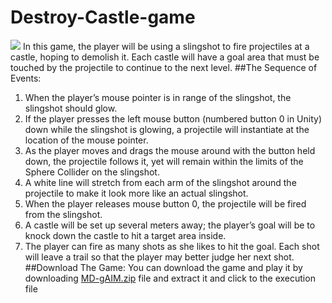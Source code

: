 # Destroy-Castle-game
![](nm639DFOMA.gif)
In this game, the player will be using a slingshot to fire projectiles at a castle, hoping
to demolish it. Each castle will have a goal area that must be touched by the projectile
to continue to the next level.
##The Sequence of Events:
1. When the player’s mouse pointer is in range of the slingshot, the slingshot
should glow.<br/>
2. If the player presses the left mouse button (numbered button 0 in Unity) down
while the slingshot is glowing, a projectile will instantiate at the location of the
mouse pointer.<br/>
3. As the player moves and drags the mouse around with the button held down, the
projectile follows it, yet will remain within the limits of the Sphere Collider on
the slingshot.<br/>
4. A white line will stretch from each arm of the slingshot around the projectile to
make it look more like an actual slingshot.<br/>
5. When the player releases mouse button 0, the projectile will be fired from the
slingshot.<br/>
6. A castle will be set up several meters away; the player’s goal will be to knock
down the castle to hit a target area inside.<br/>
7. The player can fire as many shots as she likes to hit the goal. Each shot will
leave a trail so that the player may better judge her next shot.<br/>
##Download The Game:
You can download the game and play it by downloading [MD-gAIM.zip](https://github.com/MostafaAkrsh/Destroy-Castle-game/raw/main/MD%20gAIM.zip) file and extract it and click to the execution file

